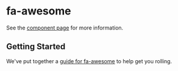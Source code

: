 # fa-awesome

See the [component page](http://pkaske.github.io/fa-awesome) for more information.

## Getting Started

We've put together a [guide for fa-awesome](http://www.polymer-project.org/docs/start/reusableelements.html) to help get you rolling.

